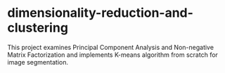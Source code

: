 # dimensionality-reduction-and-clustering
This project examines Principal Component Analysis and Non-negative Matrix Factorization and implements K-means algorithm from scratch for image segmentation.
